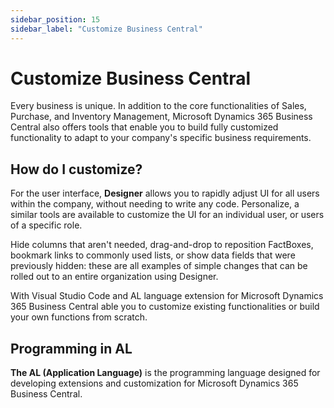 ```yaml
---
sidebar_position: 15
sidebar_label: "Customize Business Central"
---
```

# Customize Business Central

Every business is unique. In addition to the core functionalities of Sales, Purchase, and Inventory Management, Microsoft Dynamics 365 Business Central also offers tools that enable you to build fully customized functionality to adapt to your company's specific business requirements.

## How do I customize?

For the user interface, **Designer** allows you to rapidly adjust UI for all users within the company, without needing to write any code. Personalize, a similar tools are available to customize the UI for an individual user, or users of a specific role.

Hide columns that aren't needed, drag-and-drop to reposition FactBoxes, bookmark links to commonly used lists, or show data fields that were previously hidden: these are all examples of simple changes that can be rolled out to an entire organization using Designer.

With Visual Studio Code and AL language extension for Microsoft Dynamics 365 Business Central  able you to customize existing functionalities or build your own functions from scratch.

## Programming in AL

**The AL (Application Language)** is the programming language designed for developing extensions and customization for Microsoft Dynamics 365 Business Central.
